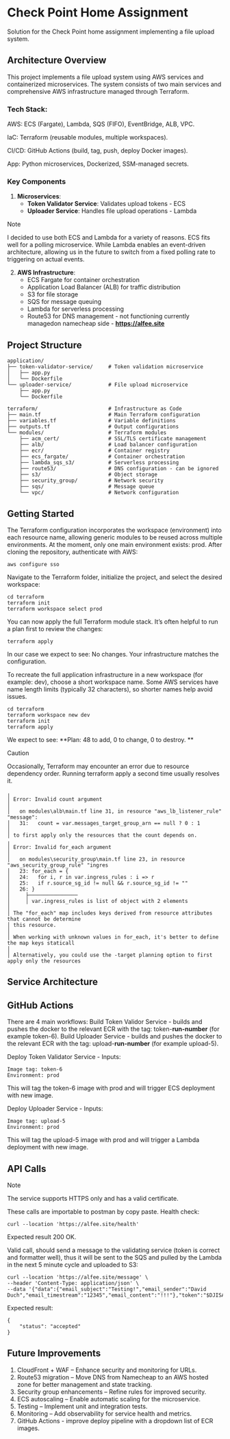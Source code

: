 # Check Point Home Assignment

Solution for the Check Point home assignment implementing a file upload system.

## Architecture Overview

This project implements a file upload system using AWS services and containerized microservices.
The system consists of two main services and comprehensive AWS infrastructure managed through Terraform.

### Tech Stack:
AWS: ECS (Fargate), Lambda, SQS (FIFO), EventBridge, ALB, VPC.

IaC: Terraform (reusable modules, multiple workspaces).

CI/CD: GitHub Actions (build, tag, push, deploy Docker images).

App: Python microservices, Dockerized, SSM-managed secrets.

### Key Components

1. **Microservices**:
   - **Token Validator Service**: Validates upload tokens - ECS
   - **Uploader Service**: Handles file upload operations - Lambda

> [!NOTE]
> I decided to use both ECS and Lambda for a variety of reasons. ECS fits well for a polling microservice.
> While Lambda enables an event-driven architecture, allowing us in the future to switch from a fixed polling rate to triggering on actual events.

2. **AWS Infrastructure**:
   - ECS Fargate for container orchestration
   - Application Load Balancer (ALB) for traffic distribution
   - S3 for file storage
   - SQS for message queuing
   - Lambda for serverless processing
   - Route53 for DNS management - not functioning currently managedon namecheap side  - **https://alfee.site**

## Project Structure

```
application/
├── token-validator-service/     # Token validation microservice
│   ├── app.py
│   └── Dockerfile
└── uploader-service/            # File upload microservice
    ├── app.py
    └── Dockerfile

terraform/                       # Infrastructure as Code
├── main.tf                      # Main Terraform configuration
├── variables.tf                 # Variable definitions
├── outputs.tf                   # Output configurations
└── modules/                     # Terraform modules
    ├── acm_cert/                # SSL/TLS certificate management
    ├── alb/                     # Load balancer configuration
    ├── ecr/                     # Container registry
    ├── ecs_fargate/             # Container orchestration
    ├── lambda_sqs_s3/           # Serverless processing
    ├── route53/                 # DNS configuration - can be ignored
    ├── s3/                      # Object storage
    ├── security_group/          # Network security
    ├── sqs/                     # Message queue
    └── vpc/                     # Network configuration
```

## Getting Started
The Terraform configuration incorporates the workspace (environment) into each resource name, allowing generic modules to be reused across multiple environments.
At the moment, only one main environment exists: prod.
After cloning the repository, authenticate with AWS:
```
aws configure sso
```
Navigate to the Terraform folder, initialize the project, and select the desired workspace:
```
cd terraform
terraform init
terraform workspace select prod
```
You can now apply the full Terraform module stack. It’s often helpful to run a plan first to review the changes:
```
terraform apply 
```
In our case we expect to see:
No changes. Your infrastructure matches the configuration.

To recreate the full application infrastructure in a new workspace (for example: dev), choose a short workspace name. Some AWS services have name length limits (typically 32 characters), so shorter names help avoid issues.
```
cd terraform
terraform workspace new dev 
terraform init
terraform apply
```
We expect to see:
**Plan: 48 to add, 0 to change, 0 to destroy.
**
> [!CAUTION]
> Occasionally, Terraform may encounter an error due to resource dependency order. Running terraform apply a second time usually resolves it.
```
╷
│ Error: Invalid count argument
│
│   on modules\alb\main.tf line 31, in resource "aws_lb_listener_rule" "message":
│   31:   count = var.messages_target_group_arn == null ? 0 : 1
│
│ to first apply only the resources that the count depends on.
╷
│ Error: Invalid for_each argument
│
│   on modules\security_group\main.tf line 23, in resource "aws_security_group_rule" "ingres
│   23: for_each = {
│   24:   for i, r in var.ingress_rules : i => r
│   25:   if r.source_sg_id != null && r.source_sg_id != ""
│   26: }
│     ├────────────────
│     │ var.ingress_rules is list of object with 2 elements
│
│ The "for_each" map includes keys derived from resource attributes that cannot be determine
│ this resource.
│
│ When working with unknown values in for_each, it's better to define the map keys staticall
│
│ Alternatively, you could use the -target planning option to first apply only the resources
```
## Service Architecture

## GitHub Actions 
There are 4 main workflows: 
Build Token Validor Service - builds and pushes the docker to the relevant ECR with the tag: token-**run-number** (for example token-6). 
Build Uploader Service - builds and pushes the docker to the relevant ECR with the tag: upload-**run-number** (for example upload-5). 

Deploy Token Validator Service - Inputs:  
```
Image tag: token-6
Environment: prod
```
This will tag the token-6 image with prod and will trigger ECS deployment with new image.

Deploy Uploader Service - Inputs:
```
Image tag: upload-5
Environment: prod
```
This will tag the upload-5 image with prod and will trigger a Lambda deployment with new image.

## API Calls
> [!NOTE]
> The service supports HTTPS only and has a valid certificate.

These calls are importable to postman by copy paste.
Health check:
```
curl --location 'https://alfee.site/health'
```
Expected result 200 OK. 

Valid call, should send a message to the validating service (token is correct and formatter well), thus it will be sent to the SQS and pulled by the Lambda in the next 5 minute cycle and uploaded to S3: 
```
curl --location 'https://alfee.site/message' \
--header 'Content-Type: application/json' \
--data '{"data":{"email_subject":"Testing!","email_sender":"David Duch","email_timestream":"12345","email_content":"!!!"},"token":"$DJISA<$#45ex3RtYr"}'
```
Expected result:
```
{
    "status": "accepted"
}
```

## Future Improvements
1. CloudFront + WAF – Enhance security and monitoring for URLs.
2. Route53 migration – Move DNS from Namecheap to an AWS hosted zone for better management and state tracking.
3. Security group enhancements – Refine rules for improved security.
4. ECS autoscaling – Enable automatic scaling for the microservice.
5. Testing – Implement unit and integration tests.
6. Monitoring – Add observability for service health and metrics.
7. GitHub Actions - improve deploy pipeline with a dropdown list of ECR images. 
